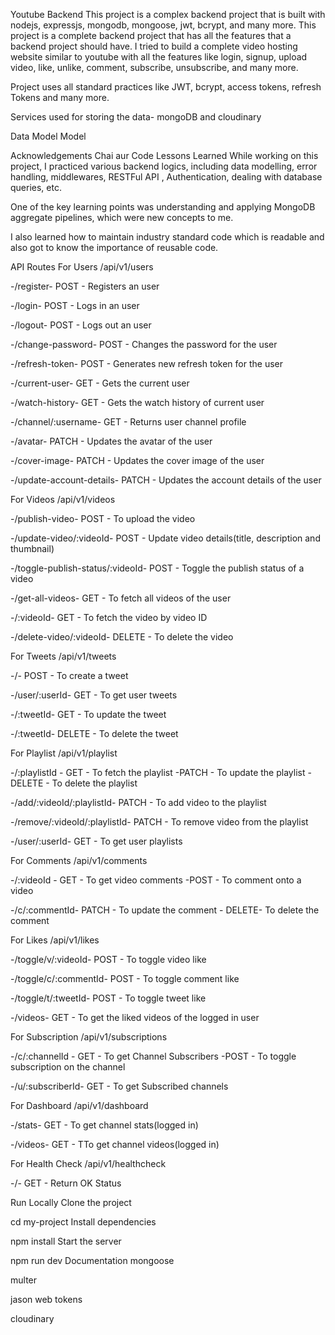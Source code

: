 Youtube Backend
This project is a complex backend project that is built with nodejs, expressjs, mongodb, mongoose, jwt, bcrypt, and many more. This project is a complete backend project that has all the features that a backend project should have. I tried to build a complete video hosting website similar to youtube with all the features like login, signup, upload video, like, unlike, comment, subscribe, unsubscribe, and many more.

Project uses all standard practices like JWT, bcrypt, access tokens, refresh Tokens and many more.

Services used for storing the data- mongoDB and cloudinary

Data Model
Model

Acknowledgements
Chai aur Code
Lessons Learned
While working on this project, I practiced various backend logics, including data modelling, error handling, middlewares, RESTFul API , Authentication, dealing with database queries, etc.

One of the key learning points was understanding and applying MongoDB aggregate pipelines, which were new concepts to me.

I also learned how to maintain industry standard code which is readable and also got to know the importance of reusable code.

API Routes
For Users
/api/v1/users

-/register- POST - Registers an user

-/login- POST - Logs in an user

-/logout- POST - Logs out an user

-/change-password- POST - Changes the password for the user

-/refresh-token- POST - Generates new refresh token for the user

-/current-user- GET - Gets the current user

-/watch-history- GET - Gets the watch history of current user

-/channel/:username- GET - Returns user channel profile

-/avatar- PATCH - Updates the avatar of the user

-/cover-image- PATCH - Updates the cover image of the user

-/update-account-details- PATCH - Updates the account details of the user

For Videos
/api/v1/videos

-/publish-video- POST - To upload the video

-/update-video/:videoId- POST - Update video details(title, description and thumbnail)

-/toggle-publish-status/:videoId- POST - Toggle the publish status of a video

-/get-all-videos- GET - To fetch all videos of the user

-/:videoId- GET - To fetch the video by video ID

-/delete-video/:videoId- DELETE - To delete the video

For Tweets
/api/v1/tweets

-/- POST - To create a tweet

-/user/:userId- GET - To get user tweets

-/:tweetId- GET - To update the tweet

-/:tweetId- DELETE - To delete the tweet

For Playlist
/api/v1/playlist

-/:playlistId - GET - To fetch the playlist -PATCH - To update the playlist -DELETE - To delete the playlist

-/add/:videoId/:playlistId- PATCH - To add video to the playlist

-/remove/:videoId/:playlistId- PATCH - To remove video from the playlist

-/user/:userId- GET - To get user playlists

For Comments
/api/v1/comments

-/:videoId - GET - To get video comments -POST - To comment onto a video

-/c/:commentId- PATCH - To update the comment - DELETE- To delete the comment

For Likes
/api/v1/likes

-/toggle/v/:videoId- POST - To toggle video like

-/toggle/c/:commentId- POST - To toggle comment like

-/toggle/t/:tweetId- POST - To toggle tweet like

-/videos- GET - To get the liked videos of the logged in user

For Subscription
/api/v1/subscriptions

-/c/:channelId - GET - To get Channel Subscribers -POST - To toggle subscription on the channel

-/u/:subscriberId- GET - To get Subscribed channels

For Dashboard
/api/v1/dashboard

-/stats- GET - To get channel stats(logged in)

-/videos- GET - TTo get channel videos(logged in)

For Health Check
/api/v1/healthcheck

-/- GET - Return OK Status

Run Locally
Clone the project

 

  cd my-project
Install dependencies

  npm install
Start the server

  npm run dev
Documentation
mongoose

multer

jason web tokens

cloudinary
